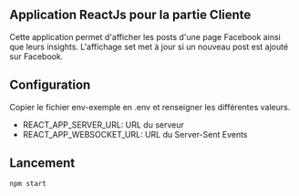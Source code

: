## Application ReactJs pour la partie Cliente

Cette application permet d'afficher les posts d'une page Facebook ainsi que leurs insights. 
L'affichage set met à jour si un nouveau post est ajouté sur Facebook. 

## Configuration 

Copier le fichier env-exemple en .env et renseigner les différentes valeurs. 

- REACT_APP_SERVER_URL: URL du serveur
- REACT_APP_WEBSOCKET_URL: URL du Server-Sent Events

## Lancement 

```js
npm start
```
